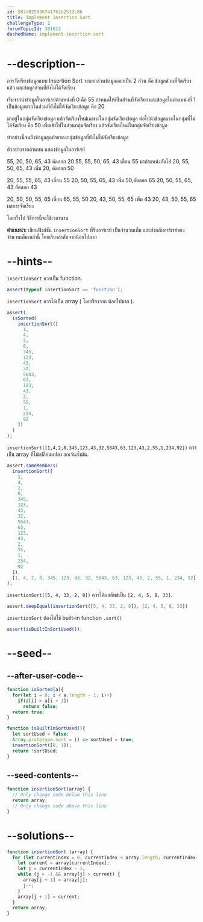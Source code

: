```yaml
---
id: 587d8259367417b2b2512c86
title: Implement Insertion Sort
challengeType: 1
forumTopicId: 301613
dashedName: implement-insertion-sort
---
```


# --description--

การจัดเรียงข้อมูลแบบ Insertion Sort จะแยกส่วนข้อมูลออกเป็น 2 ส่วน คือ ข้อมูลส่วนที่จัดเรียงแล้ว และข้อมูลส่วนที่ยังไม่ได้จัดเรียง

เริ่มจากนำข้อมูลในอาร์เรย์ตำแหน่งที่ 0 คือ 55 กำหนดให้เป็นส่วนที่จัดเรียง และข้อมูลในตำแหน่งที่ 1 เป็นข้อมูลแรกในส่วนที่ยังไม่ได้จัดเรียงข้อมูล คือ 20

มาอยู่ในกลุ่มจัดเรียงข้อมูล แล้วจัดเรียงใหม่เฉพาะในกลุ่มจัดเรียงข้อมูล ต่อไปนำข้อมูลแรกในกลุ่มที่ไม่ได้จัดเรียง คือ 50 เพิ่มเข้าไปในส่วนกลุ่มจัดเรียง แล้วจัดเรียงใหม่ในกลุ่มจัดเรียงข้อมูล

ทำอย่างนี้จนถึงข้อมูลสุดท้ายของกลุ่มข้อมูลที่ยังไม่ได้จัดเรียงข้อมูล

ตัวอย่างจากด้านบน   แสดงข้อมูลในอาร์เรย์

55, 20, 50, 65, 43    คัดลอก 20
55, 55, 50, 65, 43    เลื่อน 55 มาตำแหน่งถัดไป
20, 55, 50, 65, 43    เพิ่ม 20, คัดลอก 50

20, 55, 55, 65, 43    เลื่อน 55
20, 50, 55, 65, 43    เพิ่ม 50,คัดลอก 65
20, 50, 55, 65, 43    คัดลอก 43

20, 50, 50, 55, 65    เลื่อน 65, 55, 50
20, 43, 50, 55, 65    เพิ่ม 43
20, 43, 50, 55, 65    ผลการจัดเรียง


โดยทั่วไป วิธีการนี้จะใช้เวลานาน

**คำแนะนำ:** เขียนฟังก์ชัน `insertionSort`  ที่รับอาร์เรย์ เป็นจำนวนเต็ม และส่งกลับอาร์เรย์ของจำนวนเต็มเหล่านี้ โดยเรียงลำดับจากน้อยไปมาก

# --hints--

`insertionSort` ควรเป็น function.

```js
assert(typeof insertionSort == 'function');
```

`insertionSort` ควรได้เป็น array ( โดยเรียงจาก น้อยไปมาก ).

```js
assert(
  isSorted(
    insertionSort([
      1,
      4,
      2,
      8,
      345,
      123,
      43,
      32,
      5643,
      63,
      123,
      43,
      2,
      55,
      1,
      234,
      92
    ])
  )
);
```

`insertionSort([1,4,2,8,345,123,43,32,5643,63,123,43,2,55,1,234,92])` ควรเป็น array ที่ไม่เปลี่ยนแปลง ยกเว้นสั่งมัน.

```js
assert.sameMembers(
  insertionSort([
    1,
    4,
    2,
    8,
    345,
    123,
    43,
    32,
    5643,
    63,
    123,
    43,
    2,
    55,
    1,
    234,
    92
  ]),
  [1, 4, 2, 8, 345, 123, 43, 32, 5643, 63, 123, 43, 2, 55, 1, 234, 92]
);
```

`insertionSort([5, 4, 33, 2, 8])` ควรได้ผลลัพธ์เป็น `[2, 4, 5, 8, 33]`.

```js
assert.deepEqual(insertionSort([5, 4, 33, 2, 8]), [2, 4, 5, 8, 33])
```

`insertionSort` ต้องไม่ใช้ built-in function `.sort()`

```js
assert(isBuiltInSortUsed());
```

# --seed--

## --after-user-code--

```js
function isSorted(a){
  for(let i = 0; i < a.length - 1; i++)
    if(a[i] > a[i + 1])
      return false;
  return true;
}

function isBuiltInSortUsed(){
  let sortUsed = false;
  Array.prototype.sort = () => sortUsed = true;
  insertionSort([0, 1]);
  return !sortUsed;
}
```

## --seed-contents--

```js
function insertionSort(array) {
  // Only change code below this line
  return array;
  // Only change code above this line
}
```

# --solutions--

```js
function insertionSort (array) {
  for (let currentIndex = 0; currentIndex < array.length; currentIndex++) {
    let current = array[currentIndex];
    let j = currentIndex - 1;
    while (j > -1 && array[j] > current) {
      array[j + 1] = array[j];
      j--;
    }
    array[j + 1] = current;
  }
  return array;
}
```
